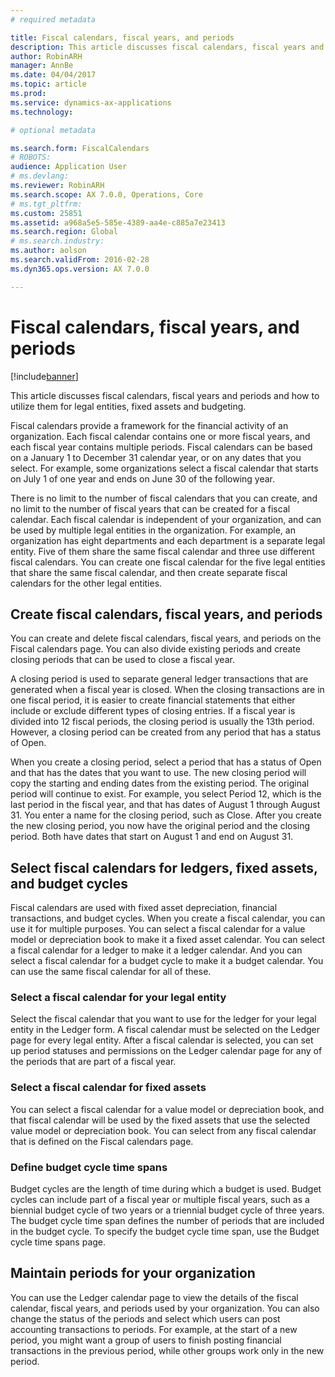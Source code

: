 ```yaml
---
# required metadata

title: Fiscal calendars, fiscal years, and periods
description: This article discusses fiscal calendars, fiscal years and periods and how to utilize them for legal entities, fixed assets and budgeting.
author: RobinARH
manager: AnnBe
ms.date: 04/04/2017
ms.topic: article
ms.prod: 
ms.service: dynamics-ax-applications
ms.technology: 

# optional metadata

ms.search.form: FiscalCalendars
# ROBOTS: 
audience: Application User
# ms.devlang: 
ms.reviewer: RobinARH
ms.search.scope: AX 7.0.0, Operations, Core
# ms.tgt_pltfrm: 
ms.custom: 25851
ms.assetid: a968a5e5-585e-4389-aa4e-c885a7e23413
ms.search.region: Global
# ms.search.industry: 
ms.author: aolson
ms.search.validFrom: 2016-02-28
ms.dyn365.ops.version: AX 7.0.0

---
```


# Fiscal calendars, fiscal years, and periods

[!include[banner](../includes/banner.md)]


This article discusses fiscal calendars, fiscal years and periods and how to utilize them for legal entities, fixed assets and budgeting.

Fiscal calendars provide a framework for the financial activity of an organization. Each fiscal calendar contains one or more fiscal years, and each fiscal year contains multiple periods. Fiscal calendars can be based on a January 1 to December 31 calendar year, or on any dates that you select. For example, some organizations select a fiscal calendar that starts on July 1 of one year and ends on June 30 of the following year. 

There is no limit to the number of fiscal calendars that you can create, and no limit to the number of fiscal years that can be created for a fiscal calendar. Each fiscal calendar is independent of your organization, and can be used by multiple legal entities in the organization. For example, an organization has eight departments and each department is a separate legal entity. Five of them share the same fiscal calendar and three use different fiscal calendars. You can create one fiscal calendar for the five legal entities that share the same fiscal calendar, and then create separate fiscal calendars for the other legal entities.

## Create fiscal calendars, fiscal years, and periods
You can create and delete fiscal calendars, fiscal years, and periods on the Fiscal calendars page. You can also divide existing periods and create closing periods that can be used to close a fiscal year. 

A closing period is used to separate general ledger transactions that are generated when a fiscal year is closed. When the closing transactions are in one fiscal period, it is easier to create financial statements that either include or exclude different types of closing entries. If a fiscal year is divided into 12 fiscal periods, the closing period is usually the 13th period. However, a closing period can be created from any period that has a status of Open. 

When you create a closing period, select a period that has a status of Open and that has the dates that you want to use. The new closing period will copy the starting and ending dates from the existing period. The original period will continue to exist. For example, you select Period 12, which is the last period in the fiscal year, and that has dates of August 1 through August 31. You enter a name for the closing period, such as Close. After you create the new closing period, you now have the original period and the closing period. Both have dates that start on August 1 and end on August 31.

## Select fiscal calendars for ledgers, fixed assets, and budget cycles
Fiscal calendars are used with fixed asset depreciation, financial transactions, and budget cycles. When you create a fiscal calendar, you can use it for multiple purposes. You can select a fiscal calendar for a value model or depreciation book to make it a fixed asset calendar. You can select a fiscal calendar for a ledger to make it a ledger calendar. And you can select a fiscal calendar for a budget cycle to make it a budget calendar. You can use the same fiscal calendar for all of these.

### Select a fiscal calendar for your legal entity

Select the fiscal calendar that you want to use for the ledger for your legal entity in the Ledger form. A fiscal calendar must be selected on the Ledger page for every legal entity. After a fiscal calendar is selected, you can set up period statuses and permissions on the Ledger calendar page for any of the periods that are part of a fiscal year.

### Select a fiscal calendar for fixed assets

You can select a fiscal calendar for a value model or depreciation book, and that fiscal calendar will be used by the fixed assets that use the selected value model or depreciation book. You can select from any fiscal calendar that is defined on the Fiscal calendars page.

### Define budget cycle time spans

Budget cycles are the length of time during which a budget is used. Budget cycles can include part of a fiscal year or multiple fiscal years, such as a biennial budget cycle of two years or a triennial budget cycle of three years. The budget cycle time span defines the number of periods that are included in the budget cycle. To specify the budget cycle time span, use the Budget cycle time spans page.

## Maintain periods for your organization
You can use the Ledger calendar page to view the details of the fiscal calendar, fiscal years, and periods used by your organization. You can also change the status of the periods and select which users can post accounting transactions to periods. For example, at the start of a new period, you might want a group of users to finish posting financial transactions in the previous period, while other groups work only in the new period.





